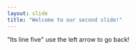 ```yaml
---
layout: slide
title: "Welcome to our second slide!"
---
```

"Its line five"
use the left arrow to go back!
